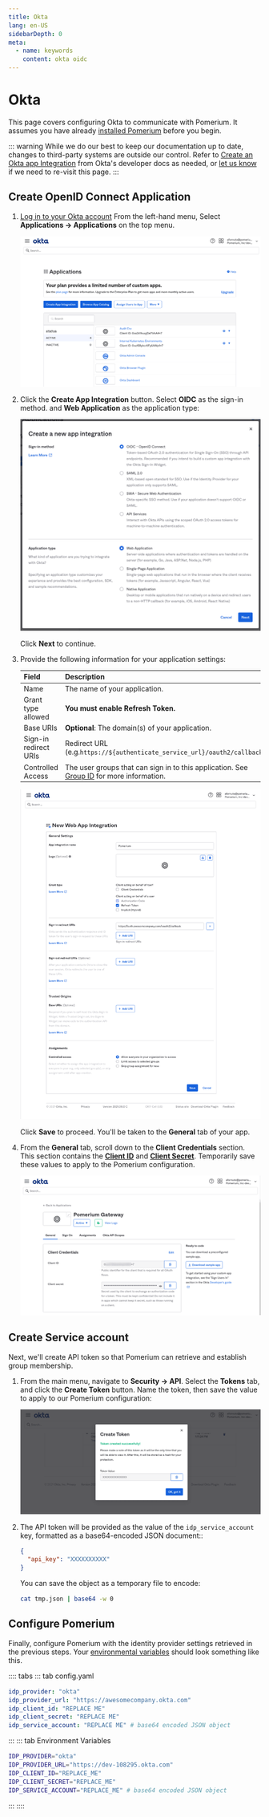 ```yaml
---
title: Okta
lang: en-US
sidebarDepth: 0
meta:
  - name: keywords
    content: okta oidc
---
```


# Okta

This page covers configuring Okta to communicate with Pomerium. It assumes you have already [installed Pomerium][pomerium-install] before you begin.

::: warning
While we do our best to keep our documentation up to date, changes to third-party systems are outside our control. Refer to [Create an Okta app Integration](https://developer.okta.com/docs/guides/sign-into-web-app/aspnet/create-okta-application/) from Okta's developer docs as needed, or [let us know](https://github.com/pomerium/pomerium/issues/new?assignees=&labels=&template=bug_report.md) if we need to re-visit this page.
:::

## Create OpenID Connect Application

1. [Log in to your Okta account](https://login.okta.com) From the left-hand menu, Select **Applications → Applications** on the top menu.

   ![Okta Applications Dashboard](./img/okta/okta-app-dashboard.png)

1. Click the **Create App Integration** button. Select **OIDC** as the sign-in method. and **Web Application** as the application type:

   ![Okta new app integration modal](./img/okta/okta-app-settings.png)

   Click **Next** to continue.

1. Provide the following information for your application settings:

   | Field                        | Description                                                               |
   | ---------------------------- | ------------------------------------------------------------------------- |
   | Name                         | The name of your application.                                             |
   | Grant type allowed           | **You must enable Refresh Token.**                                        |
   | Base URIs                    | **Optional**: The domain(s) of your application.                          |
   | Sign-in redirect URIs        | Redirect URL (e.g.`https://${authenticate_service_url}/oauth2/callback`). |
   | Controlled Access            | The user groups that can sign in to this application. See [Group ID] for more information. |

   ![Okta Create Application Settings](./img/okta/okta-create-app-settings.png)

   Click **Save** to proceed. You'll be taken to the **General** tab of your app.

1. From the **General** tab, scroll down to the **Client Credentials** section. This section contains the **[Client ID]** and **[Client Secret]**. Temporarily save these values to apply to the Pomerium configuration.

   ![Okta Client ID and Secret](./img/okta/okta-client-id-and-secret.png)

## Create Service account

Next, we'll create API token so that Pomerium can retrieve and establish group membership.

1. From the main menu, navigate to **Security → API**. Select the **Tokens** tab, and click the **Create Token** button. Name the token, then save the value to apply to our Pomerium configuration:

   ![Okta api token](./img/okta/okta-api-token.png)

1. The API token will be provided as the value of the `idp_service_account` key, formatted as a base64-encoded JSON document::

   ```json
   {
     "api_key": "XXXXXXXXXX"
   }
   ```

   You can save the object as a temporary file to encode:

   ```bash
   cat tmp.json | base64 -w 0
   ```

## Configure Pomerium

Finally, configure Pomerium with the identity provider settings retrieved in the previous steps. Your [environmental variables] should look something like this.

:::: tabs
::: tab config.yaml
```yaml
idp_provider: "okta"
idp_provider_url: "https://awesomecompany.okta.com"
idp_client_id: "REPLACE ME"
idp_client_secret: "REPLACE ME"
idp_service_account: "REPLACE ME" # base64 encoded JSON object
```
:::
::: tab Environment Variables
```bash
IDP_PROVIDER="okta"
IDP_PROVIDER_URL="https://dev-108295.okta.com"
IDP_CLIENT_ID="REPLACE_ME"
IDP_CLIENT_SECRET="REPLACE_ME"
IDP_SERVICE_ACCOUNT="REPLACE_ME" # base64 encoded JSON object
```
:::
::::

[client id]: ../../reference/readme.md#identity-provider-client-id
[client secret]: ../../reference/readme.md#identity-provider-client-secret
[environmental variables]: https://en.wikipedia.org/wiki/Environment_variable
[oauth2]: https://oauth.net/2/
[openid connect]: https://en.wikipedia.org/wiki/OpenID_Connect
[pomerium-install]: /docs/install/
[Group ID]: https://developer.okta.com/docs/reference/api/groups/
